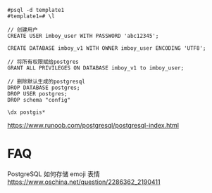 

```
#psql -d template1
#template1=# \l

// 创建用户
CREATE USER imboy_user WITH PASSWORD 'abc12345';

CREATE DATABASE imboy_v1 WITH OWNER imboy_user ENCODING 'UTF8';

// 将所有权限赋给postgres
GRANT ALL PRIVILEGES ON DATABASE imboy_v1 to imboy_user;

// 删除默认生成的postgresql
DROP DATABASE postgres;
DROP USER postgres;
DROP schema "config"

\dx postgis*
```

https://www.runoob.com/postgresql/postgresql-index.html


# FAQ

PostgreSQL 如何存储 emoji 表情 https://www.oschina.net/question/2286362_2190411
